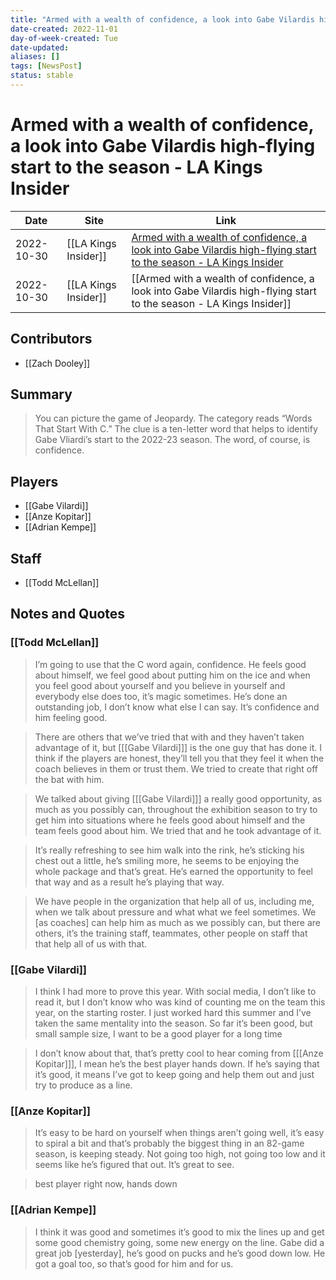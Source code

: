 ```yaml
---
title: "Armed with a wealth of confidence, a look into Gabe Vilardis high-flying start to the season - LA Kings Insider"
date-created: 2022-11-01
day-of-week-created: Tue
date-updated: 
aliases: []
tags: [NewsPost]
status: stable
---
```


# Armed with a wealth of confidence, a look into Gabe Vilardis high-flying start to the season - LA Kings Insider

| Date       | Site                 | Link                                                                                                                                                                                                                                                  |
| ---------- | -------------------- | ----------------------------------------------------------------------------------------------------------------------------------------------------------------------------------------------------------------------------------------------------- |
| 2022-10-30 | [[LA Kings Insider]] | [Armed with a wealth of confidence, a look into Gabe Vilardis high-flying start to the season - LA Kings Insider](https://lakingsinsider.com/2022/10/30/armed-with-a-wealth-of-confidence-a-look-into-gabe-vilardis-high-flying-start-to-the-season/) |
| 2022-10-30 | [[LA Kings Insider]] | [[Armed with a wealth of confidence, a look into Gabe Vilardis high-flying start to the season - LA Kings Insider]]                                                                                                                                   |

## Contributors
- [[Zach Dooley]]


## Summary
> You can picture the game of Jeopardy.
> The category reads “Words That Start With C.” The clue is a ten-letter word that helps to identify Gabe Vliardi’s start to the 2022-23 season. The word, of course, is confidence.


## Players
- [[Gabe Vilardi]]
- [[Anze Kopitar]]
- [[Adrian Kempe]]


## Staff
- [[Todd McLellan]]


## Notes and Quotes
### [[Todd McLellan]]
> I’m going to use that the C word again, confidence. He feels good about himself, we feel good about putting him on the ice and when you feel good about yourself and you believe in yourself and everybody else does too, it’s magic sometimes. He’s done an outstanding job, I don’t know what else I can say. It’s confidence and him feeling good.

> There are others that we’ve tried that with and they haven’t taken advantage of it, but \[[[Gabe Vilardi]]] is the one guy that has done it. I think if the players are honest, they’ll tell you that they feel it when the coach believes in them or trust them. We tried to create that right off the bat with him.

> We talked about giving \[[[Gabe Vilardi]]] a really good opportunity, as much as you possibly can, throughout the exhibition season to try to get him into situations where he feels good about himself and the team feels good about him. We tried that and he took advantage of it.

> It’s really refreshing to see him walk into the rink, he’s sticking his chest out a little, he’s smiling more, he seems to be enjoying the whole package and that’s great. He’s earned the opportunity to feel that way and as a result he’s playing that way.

> We have people in the organization that help all of us, including me, when we talk about pressure and what what we feel sometimes. We \[as coaches] can help him as much as we possibly can, but there are others, it’s the training staff, teammates, other people on staff that that help all of us with that.

### [[Gabe Vilardi]]
> I think I had more to prove this year. With social media, I don’t like to read it, but I don’t know who was kind of counting me on the team this year, on the starting roster. I just worked hard this summer and I’ve taken the same mentality into the season. So far it’s been good, but small sample size, I want to be a good player for a long time

> I don’t know about that, that’s pretty cool to hear coming from \[[[Anze Kopitar]]], I mean he’s the best player hands down. If he’s saying that it’s good, it means I’ve got to keep going and help them out and just try to produce as a line.

### [[Anze Kopitar]]
> It’s easy to be hard on yourself when things aren’t going well, it’s easy to spiral a bit and that’s probably the biggest thing in an 82-game season, is keeping steady. Not going too high, not going too low and it seems like he’s figured that out. It’s great to see.

> best player right now, hands down

### [[Adrian Kempe]]
> I think it was good and sometimes it’s good to mix the lines up and get some good chemistry going, some new energy on the line. Gabe did a great job \[yesterday], he’s good on pucks and he’s good down low. He got a goal too, so that’s good for him and for us.

